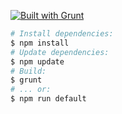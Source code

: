 [![Built with Grunt](https://cdn.gruntjs.com/builtwith.png)](http://gruntjs.com/)

```bash
# Install dependencies:
$ npm install
# Update dependencies:
$ npm update
# Build:
$ grunt
# ... or:
$ npm run default
```
